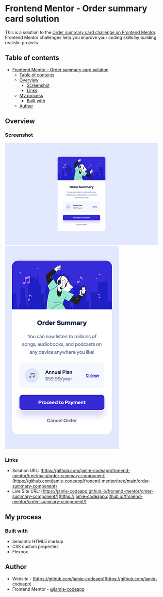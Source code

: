 # Frontend Mentor - Order summary card solution

This is a solution to the [Order summary card challenge on Frontend Mentor](https://www.frontendmentor.io/challenges/order-summary-component-QlPmajDUj). Frontend Mentor challenges help you improve your coding skills by building realistic projects.

## Table of contents

- [Frontend Mentor - Order summary card solution](#frontend-mentor---order-summary-card-solution)
  - [Table of contents](#table-of-contents)
  - [Overview](#overview)
    - [Screenshot](#screenshot)
    - [Links](#links)
  - [My process](#my-process)
    - [Built with](#built-with)
  - [Author](#author)

## Overview

### Screenshot

![Desktop](./screenshot/desktop.png)
![Mobile](./screenshot/mobile.png)

### Links

- Solution URL: [https://github.com/jamie-codeapp/fronend-mentor/tree/main/order-summary-component](https://github.com/jamie-codeapp/fronend-mentor/tree/main/order-summary-component)
- Live Site URL: [https://jamie-codeapp.github.io/fronend-mentor/order-summary-component/](https://jamie-codeapp.github.io/fronend-mentor/order-summary-component/)

## My process

### Built with

- Semantic HTML5 markup
- CSS custom properties
- Flexbox

## Author

- Website - [https://github.com/jamie-codeapp](https://github.com/jamie-codeapp)
- Frontend Mentor - [@jamie-codeapp](https://www.frontendmentor.io/profile/jamie-codeapp)
